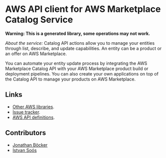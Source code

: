 # AWS API client for AWS Marketplace Catalog Service

**Warning: This is a generated library, some operations may not work.**

*About the service:*
Catalog API actions allow you to manage your entities through list,
describe, and update capabilities. An entity can be a product or an offer on
AWS Marketplace.

You can automate your entity update process by integrating the AWS
Marketplace Catalog API with your AWS Marketplace product build or
deployment pipelines. You can also create your own applications on top of
the Catalog API to manage your products on AWS Marketplace.

## Links

- [Other AWS libraries](https://github.com/agilord/aws_client/tree/master/generated).
- [Issue tracker](https://github.com/agilord/aws_client/issues).
- [AWS API definitions](https://github.com/aws/aws-sdk-js/tree/master/apis).

## Contributors

- [Jonathan Böcker](https://github.com/Schwusch)
- [Istvan Soós](https://github.com/isoos)

